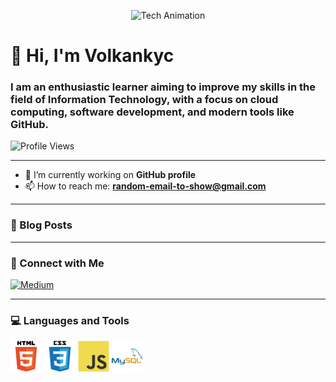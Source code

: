 <p align="center">
  <img src="https://media2.giphy.com/media/v1.Y2lkPTc5MGI3NjExajN2bXh0YWJmMnp4eGhvbGRwMnR0dzFic2p1bzltZ253bW8xaGVvbSZlcD12MV9pbnRlcm5hbF9naWZfYnlfaWQmY3Q9cw/HN6GLlUsMvue652b2w/giphy.gif" alt="Tech Animation" width="70%" height="250px"/>
</p>


# 👋 Hi, I'm Volkankyc

### I am an enthusiastic learner aiming to improve my skills in the field of Information Technology, with a focus on cloud computing, software development, and modern tools like GitHub.

![Profile Views](https://komarev.com/ghpvc/?username=volkankyc&label=Profile%20views&color=0e75b6&style=flat)

---

- 🔭 I’m currently working on **GitHub profile**
- 📫 How to reach me: **random-email-to-show@gmail.com**

---

### 📝 Blog Posts

<!-- BLOG-POST-LIST:START -->
<!-- BLOG-POST-LIST:END -->

---

### 🔗 Connect with Me

[![Medium](https://img.shields.io/badge/Medium-%2312100E.svg?style=for-the-badge&logo=medium&logoColor=white)](https://medium.com/@troyallc)

---

### 💻 Languages and Tools

<p align="left">
  <img src="https://raw.githubusercontent.com/devicons/devicon/master/icons/html5/html5-original-wordmark.svg" alt="HTML5" width="50" height="50"/>
  <img src="https://raw.githubusercontent.com/devicons/devicon/master/icons/css3/css3-original-wordmark.svg" alt="CSS3" width="50" height="50"/>
  <img src="https://raw.githubusercontent.com/devicons/devicon/master/icons/javascript/javascript-original.svg" alt="JavaScript" width="50" height="50"/>
  <img src="https://raw.githubusercontent.com/devicons/devicon/master/icons/mysql/mysql-original-wordmark.svg" alt="MySQL" width="50" height="50"/>
</p>
